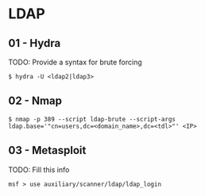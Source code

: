 # LDAP

## 01 - Hydra

TODO: Provide a syntax for brute forcing

`$ hydra -U <ldap2|ldap3>`

## 02 - Nmap

`$ nmap -p 389 --script ldap-brute --script-args ldap.base='"cn=users,dc=<domain_name>,dc=<tdl>"' <IP>`

## 03 - Metasploit

TODO: Fill this info

```
msf > use auxiliary/scanner/ldap/ldap_login
```